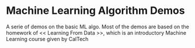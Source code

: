 Machine Learning Algorithm Demos
======

A serie of demos on the basic ML algo.
Most of the demos are based on the homework of << Learning From Data >>, which is an introductory Machine Learning course given by CalTech
